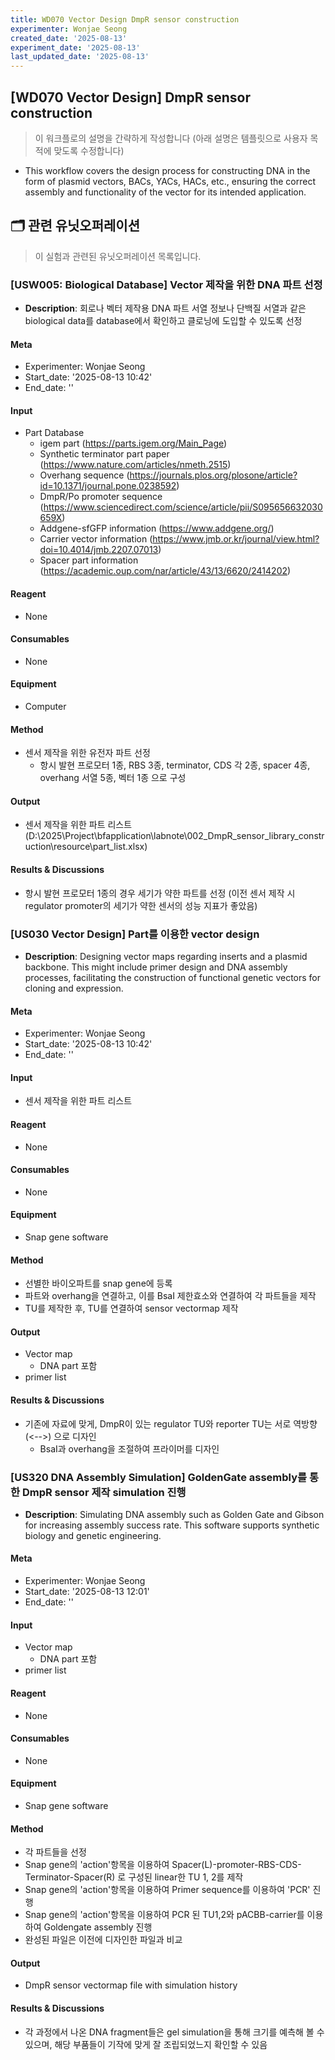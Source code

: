 ```yaml
---
title: WD070 Vector Design DmpR sensor construction
experimenter: Wonjae Seong
created_date: '2025-08-13'
experiment_date: '2025-08-13'
last_updated_date: '2025-08-13'
---
```


## [WD070 Vector Design] DmpR sensor construction
> 이 워크플로의 설명을 간략하게 작성합니다 (아래 설명은 템플릿으로 사용자 목적에 맞도록 수정합니다)
- This workflow covers the design process for constructing DNA in the form of plasmid vectors, BACs, YACs, HACs, etc., ensuring the correct assembly and functionality of the vector for its intended application.

## 🗂️ 관련 유닛오퍼레이션
> 이 실험과 관련된 유닛오퍼레이션 목록입니다.
> <!-- UNITOPERATION_LIST_START -->
>
### [USW005: Biological Database] Vector 제작을 위한 DNA 파트 선정

- **Description**: 회로나 벡터 제작용 DNA 파트 서열 정보나 단백질 서열과 같은 biological data를 database에서 확인하고 클로닝에 도입할 수 있도록 선정

#### Meta
- Experimenter: Wonjae Seong
- Start_date: '2025-08-13 10:42'
- End_date: ''

#### Input
- Part Database 
    - igem part (https://parts.igem.org/Main_Page)
    - Synthetic terminator part paper (https://www.nature.com/articles/nmeth.2515)
    - Overhang sequence (https://journals.plos.org/plosone/article?id=10.1371/journal.pone.0238592)
    - DmpR/Po promoter sequence (https://www.sciencedirect.com/science/article/pii/S095656632030659X)
    - Addgene-sfGFP information (https://www.addgene.org/)
    - Carrier vector information (https://www.jmb.or.kr/journal/view.html?doi=10.4014/jmb.2207.07013) 
    - Spacer part information (https://academic.oup.com/nar/article/43/13/6620/2414202)

#### Reagent
- None

#### Consumables
- None

#### Equipment
- Computer

#### Method
- 센서 제작을 위한 유전자 파트 선정
    -  항시 발현 프로모터 1종, RBS 3종, terminator, CDS 각 2종, spacer 4종, overhang 서열 5종, 벡터 1종 으로 구성

#### Output
- 센서 제작을 위한 파트 리스트 (D:\2025\Project\bfapplication\labnote\002_DmpR_sensor_library_construction\resource\part_list.xlsx)

#### Results & Discussions
- 항시 발현 프로모터 1종의 경우 세기가 약한 파트를 선정 
(이전 센서 제작 시 regulator promoter의 세기가 약한 센서의 성능 지표가 좋았음)



### [US030 Vector Design] Part를 이용한 vector design

- **Description**: Designing vector maps regarding inserts and a plasmid backbone. This might include primer design and DNA assembly processes, facilitating the construction of functional genetic vectors for cloning and expression.

#### Meta
- Experimenter: Wonjae Seong
- Start_date: '2025-08-13 10:42'
- End_date: ''

#### Input
- 센서 제작을 위한 파트 리스트 

#### Reagent
- None

#### Consumables
- None

#### Equipment
- Snap gene software

#### Method
- 선별한 바이오파트를 snap gene에 등록
- 파트와 overhang을 연결하고, 이를 BsaI 제한효소와 연결하여 각 파트들을 제작
- TU를 제작한 후, TU를 연결하여 sensor vectormap 제작

#### Output
- Vector map
    - DNA part 포함
- primer list

#### Results & Discussions
- 기존에 자료에 맞게, DmpR이 있는 regulator TU와 reporter TU는 서로 역방향 (<-->) 으로 디자인
    - BsaI과 overhang을 조절하여 프라이머를 디자인




### [US320 DNA Assembly Simulation] GoldenGate assembly를 통한 DmpR sensor 제작 simulation 진행

- **Description**: Simulating DNA assembly such as Golden Gate and Gibson for increasing assembly success rate. This software supports synthetic biology and genetic engineering.

#### Meta
- Experimenter: Wonjae Seong
- Start_date: '2025-08-13 12:01'
- End_date: ''

#### Input
- Vector map
    - DNA part 포함
- primer list

#### Reagent
- None

#### Consumables
- None

#### Equipment
- Snap gene software

#### Method
- 각 파트들을 선정
- Snap gene의 'action'항목을 이용하여 Spacer(L)-promoter-RBS-CDS-Terminator-Spacer(R) 로 구성된 linear한 TU 1, 2를 제작
- Snap gene의 'action'항목을 이용하여 Primer sequence를 이용하여 'PCR' 진행
- Snap gene의 'action'항목을 이용하여 PCR 된 TU1,2와 pACBB-carrier를 이용하여 Goldengate assembly 진행
- 완성된 파일은 이전에 디자인한 파일과 비교

#### Output
- DmpR sensor vectormap file with simulation history

#### Results & Discussions
- 각 과정에서 나온 DNA fragment들은 gel simulation을 통해 크기를 예측해 볼 수 있으며, 해당 부품들이 기작에 맞게 잘 조립되었느지 확인할 수 있음

> <!-- UNITOPERATION_LIST_END -->
